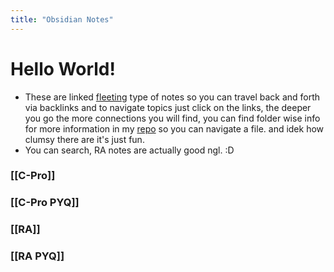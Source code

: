```yaml
---
title: "Obsidian Notes"
---
```

# Hello World!
- These are linked [fleeting](https://www.fleetingnotes.app/) type of notes so you can travel back and forth via backlinks and to navigate topics just click on the links, the deeper you go the more connections you will find, you can find folder wise info for more information in my [repo](https://github.com/MostlyKIGuess/cproweb) so you can navigate a file. 
and idek how clumsy there are it's just fun.
- You can search, RA notes are actually good ngl. :D


### [[C-Pro]]

### [[C-Pro PYQ]]

### [[RA]]
  
### [[RA PYQ]]
